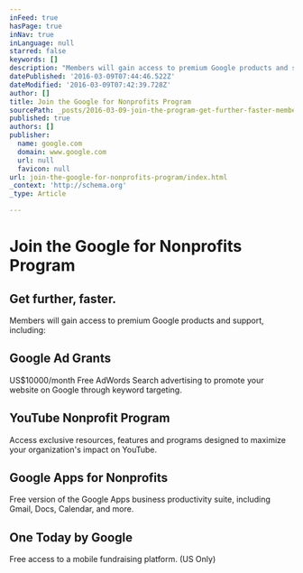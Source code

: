 ```yaml
---
inFeed: true
hasPage: true
inNav: true
inLanguage: null
starred: false
keywords: []
description: "Members will gain access to premium Google products and support, including:\_"
datePublished: '2016-03-09T07:44:46.522Z'
dateModified: '2016-03-09T07:42:39.728Z'
author: []
title: Join the Google for Nonprofits Program
sourcePath: _posts/2016-03-09-join-the-program-get-further-faster-members-will-gain-acc.md
published: true
authors: []
publisher:
  name: google.com
  domain: www.google.com
  url: null
  favicon: null
url: join-the-google-for-nonprofits-program/index.html
_context: 'http://schema.org'
_type: Article

---
```

# Join the Google for Nonprofits Program

## Get further, faster. 

Members will gain access to premium Google products and support, including: 

## Google Ad Grants

US$10000/month Free AdWords Search advertising to promote your website on Google through keyword targeting. 

## YouTube Nonprofit Program 

Access exclusive resources, features and programs designed to maximize your organization's impact on YouTube. 

## Google Apps for Nonprofits

Free version of the Google Apps business productivity suite, including Gmail, Docs, Calendar, and more. 

## One Today by Google

Free access to a mobile fundraising platform. (US Only)